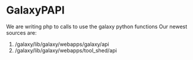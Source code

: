 # GalaxyPAPI
We are writing php to calls to use the galaxy python functions
Our newest sources are: 
1. /galaxy/lib/galaxy/webapps/galaxy/api
2. /galaxy/lib/galaxy/webapps/tool_shed/api
